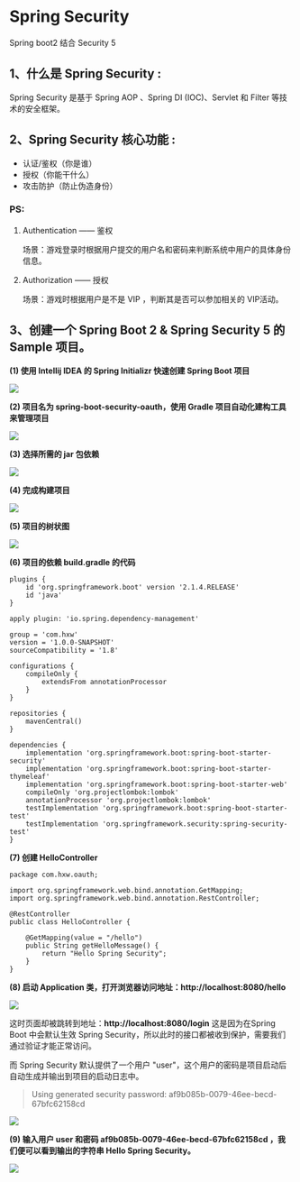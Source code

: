 # Spring Security

Spring boot2 结合 Security 5 

## 1、什么是 Spring Security :

Spring Security 是基于 Spring AOP 、Spring DI (IOC)、Servlet 和 Filter 等技术的安全框架。

## 2、Spring Security 核心功能 :

- 认证/鉴权（你是谁）
- 授权（你能干什么）
- 攻击防护（防止伪造身份）

### PS:

1. Authentication —— 鉴权

    场景：游戏登录时根据用户提交的用户名和密码来判断系统中用户的具体身份信息。

2. Authorization —— 授权

    场景：游戏时根据用户是不是 VIP ，判断其是否可以参加相关的 VIP活动。

## 3、创建一个 Spring Boot 2 & Spring Security 5 的 Sample 项目。

**(1) 使用 Intellij IDEA 的 Spring Initializr 快速创建 Spring Boot 项目**

![](/Untitled-1d47efd4-a808-4c20-846f-bd979f5554f5.png)

**(2) 项目名为 spring-boot-security-oauth，使用 Gradle 项目自动化建构工具来管理项目**

![](Untitled-b49eeb54-faec-4d5b-89b4-3861a4929965.png)

**(3) 选择所需的 jar 包依赖**

![](Untitled-c70aac94-644b-4a12-a63b-8874116527fe.png)

**(4) 完成构建项目**

![](Untitled-f5908963-180c-40a1-b7fe-7837c0296c98.png)

**(5) 项目的树状图**

![](Untitled-38227deb-aff0-4c8f-b18f-25f67709121b.png)

**(6) 项目的依赖 build.gradle 的代码**

    plugins {
        id 'org.springframework.boot' version '2.1.4.RELEASE'
        id 'java'
    }
    
    apply plugin: 'io.spring.dependency-management'
    
    group = 'com.hxw'
    version = '1.0.0-SNAPSHOT'
    sourceCompatibility = '1.8'
    
    configurations {
        compileOnly {
            extendsFrom annotationProcessor
        }
    }
    
    repositories {
        mavenCentral()
    }
    
    dependencies {
        implementation 'org.springframework.boot:spring-boot-starter-security'
        implementation 'org.springframework.boot:spring-boot-starter-thymeleaf'
        implementation 'org.springframework.boot:spring-boot-starter-web'
        compileOnly 'org.projectlombok:lombok'
        annotationProcessor 'org.projectlombok:lombok'
        testImplementation 'org.springframework.boot:spring-boot-starter-test'
        testImplementation 'org.springframework.security:spring-security-test'
    }

**(7) 创建 HelloController** 

    package com.hxw.oauth;
    
    import org.springframework.web.bind.annotation.GetMapping;
    import org.springframework.web.bind.annotation.RestController;
    
    @RestController
    public class HelloController {
    
        @GetMapping(value = "/hello")
        public String getHelloMessage() {
            return "Hello Spring Security";
        }
    }

**(8) 启动 Application 类，打开浏览器访问地址：http://localhost:8080/hello**

![](Untitled-85fadfe0-2237-4e7f-a9d8-f54801b0625c.png)

这时页面却被跳转到地址：**http://localhost:8080/login** 这是因为在Spring Boot 中会默认生效 Spring Security，所以此时的接口都被收到保护，需要我们通过验证才能正常访问。

而 Spring Security 默认提供了一个用户 "user"，这个用户的密码是项目启动后自动生成并输出到项目的启动日志中。 

> Using generated security password: af9b085b-0079-46ee-becd-67bfc62158cd

![](Untitled-e9eddcb1-dfd7-41b8-84d8-e362b40ba08d.png)

**(9) 输入用户 user 和密码  af9b085b-0079-46ee-becd-67bfc62158cd ，我们便可以看到输出的字符串 Hello Spring Security。**

![](Untitled-38a23a8a-72d8-4e4c-8124-bd49fc0fcb87.png)